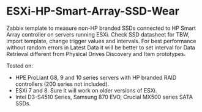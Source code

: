# ESXi-HP-Smart-Array-SSD-Wear

Zabbix template to measure non-HP branded SSDs connected to HP Smart Array controller on servers running ESXi.
Check SSD datasheet for TBW, import template, change trigger values and intervals.
For best performance without random errors in Latest Data it will be better to set interval for Data Retrieval different from Physical Drives Discovery and Item prototypes.

Tested on:
- HPE ProLiant G8, 9 and 10 series servers with HP branded RAID controllers (200 series not included).
- ESXi 7 and 8. Sure it will work on older versions of ESXi.
- Intel D3-S4510 Series, Samsung 870 EVO, Crucial MX500 series SATA SSDs.
